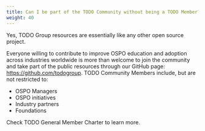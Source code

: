 ```yaml
---
title: Can I be part of the TODO Community without being a TODO Member?
weight: 40
---
```


Yes, TODO Group resources are essentially like any other open source project.

Everyone willing to contribute to improve OSPO education and adoption across industries worldwide is more than welcome to join the community and take part of the public resources through our GitHub page: https://github.com/todogroup. TODO Community Members include, but are not restricted to:

* OSPO Managers
* OSPO initiatives
* Industry partners 
* Foundations

Check TODO General Member Charter to learn more.